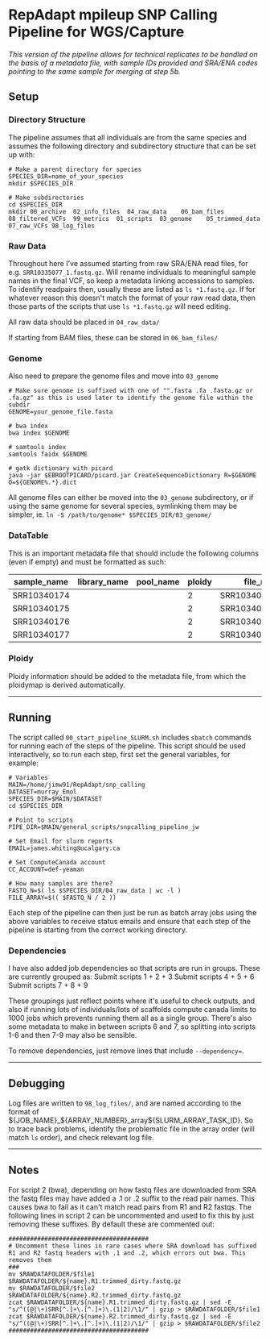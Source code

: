 # RepAdapt mpileup SNP Calling Pipeline for WGS/Capture
*This version of the pipeline allows for technical replicates to be handled on the basis of a metadata file, with sample IDs provided and SRA/ENA codes pointing to the same sample for merging at step 5b.*

## Setup
### Directory Structure
The pipeline assumes that all individuals are from the same species and assumes the following directory and subdirectory structure that can be set up with:
```
# Make a parent directory for species
SPECIES_DIR=name_of_your_species
mkdir $SPECIES_DIR

# Make subdirectories
cd $SPECIES_DIR
mkdir 00_archive  02_info_files  04_raw_data	06_bam_files  08_filtered_VCFs  99_metrics	01_scripts  03_genome	 05_trimmed_data  07_raw_VCFs 98_log_files
```

### Raw Data
Throughout here I've assumed starting from raw SRA/ENA read files, for e.g. `SRR10335077_1.fastq.gz`. Will rename individuals to meaningful sample names in the final VCF, so keep a metadata linking accessions to samples. To identify readpairs then, usually these are listed as `ls *1.fastq.gz`. If for whatever reason this doesn't match the format of your raw read data, then those parts of the scripts that use `ls *1.fastq.gz` will need editing.

All raw data should be placed in `04_raw_data/`

If starting from BAM files, these can be stored in `06_bam_files/`

### Genome
Also need to prepare the genome files and move into `03_genome`
```
# Make sure genome is suffixed with one of "".fasta .fa .fasta.gz or .fa.gz" as this is used later to identify the genome file within the subdir
GENOME=your_genome_file.fasta

# bwa index
bwa index $GENOME

# samtools index
samtools faidx $GENOME

# gatk dictionary with picard
java -jar $EBROOTPICARD/picard.jar CreateSequenceDictionary R=$GENOME O=${GENOME%.*}.dict
```
All genome files can either be moved into the `03_genome` subdirectory, or if using the same genome for several species, symlinking them may be simpler, ie. `ln -S /path/to/genome* $SPECIES_DIR/03_genome/`

### DataTable
This is an important metadata file that should include the following columns (even if empty) and must be formatted as such:

|sample_name|library_name|pool_name|ploidy|file_name_r1          |file_name_r2          |adaptor_1|adaptor_2|ref|rgid                                      |rglb|rgpl    |rgpu|rgsm                          |
|-----------|------------|---------|------|----------------------|----------------------|---------|---------|---|------------------------------------------|----|--------|----|------------------------------|
|SRR10340174|            |         |2     |SRR10340174_1.fastq.gz|SRR10340174_2.fastq.gz|         |         |   |Eucalyptus_albens_Nangar_J361b_SRR10340174|    |ILLUMINA|    |Eucalyptus_albens_Nangar_J361b|
|SRR10340175|            |         |2     |SRR10340175_1.fastq.gz|SRR10340175_2.fastq.gz|         |         |   |Eucalyptus_albens_Nangar_J361a_SRR10340175|    |ILLUMINA|    |Eucalyptus_albens_Nangar_J361a|
|SRR10340176|            |         |2     |SRR10340176_1.fastq.gz|SRR10340176_2.fastq.gz|         |         |   |Eucalyptus_albens_Nangar_J361_SRR10340176 |    |ILLUMINA|    |Eucalyptus_albens_Nangar_J361 |
|SRR10340177|            |         |2     |SRR10340177_1.fastq.gz|SRR10340177_2.fastq.gz|         |         |   |Eucalyptus_albens_Nangar_J361_SRR10340177 |    |ILLUMINA|    |Eucalyptus_albens_Nangar_J361 |

### Ploidy
Ploidy information should be added to the metadata file, from which the ploidymap is derived automatically.

---

## Running
The script called `00_start_pipeline_SLURM.sh` includes `sbatch` commands for running each of the steps of the pipeline. This script should be used interactively, so to run each step, first set the general variables, for example:
```
# Variables
MAIN=/home/jimw91/RepAdapt/snp_calling
DATASET=murray_Emol
SPECIES_DIR=$MAIN/$DATASET
cd $SPECIES_DIR

# Point to scripts
PIPE_DIR=$MAIN/general_scripts/snpcalling_pipeline_jw

# Set Email for slurm reports
EMAIL=james.whiting@ucalgary.ca

# Set ComputeCanada account
CC_ACCOUNT=def-yeaman

# How many samples are there?
FASTQ_N=$( ls $SPECIES_DIR/04_raw_data | wc -l )
FILE_ARRAY=$(( $FASTQ_N / 2 ))
```

Each step of the pipeline can then just be run as batch array jobs using the above variables to receive status emails and ensure that each step of the pipeline is starting from the correct working directory.

### Dependencies
I have also added job dependencies so that scripts are run in groups. These are currently grouped as:
Submit scripts 1 + 2 + 3
Submit scripts 4 + 5 + 6
Submit scripts 7 + 8 + 9

These groupings just reflect points where it's useful to check outputs, and also if running lots of individuals/lots of scaffolds compute canada limits to 1000 jobs which prevents running them all as a single group. There's also some metadata to make in between scripts 6 and 7, so splitting into scripts 1-6 and then 7-9 may also be sensible.

To remove dependencies, just remove lines that include `--dependency=`.

---

## Debugging
Log files are written to `98_log_files/`, and are named according to the format of ${JOB_NAME}_${ARRAY_NUMBER}_array${SLURM_ARRAY_TASK_ID}. So to trace back problems, identify the problematic file in the array order (will match `ls` order), and check relevant log file.

---

## Notes
For script 2 (bwa), depending on how fastq files are downloaded from SRA the fastq files may have added a .1 or .2 suffix to the read pair names. This causes bwa to fail as it can't match read pairs from R1 and R2 fastqs. The following lines in script 2 can be uncommented and used to fix this by just removing these suffixes. By default these are commented out:
```
#######################################
# Uncomment these lines in rare cases where SRA download has suffixed R1 and R2 fastq headers with .1 and .2, which errors out bwa. This removes them
###
mv $RAWDATAFOLDER/$file1 $RAWDATAFOLDER/${name}.R1.trimmed_dirty.fastq.gz
mv $RAWDATAFOLDER/$file2 $RAWDATAFOLDER/${name}.R2.trimmed_dirty.fastq.gz
zcat $RAWDATAFOLDER/${name}.R1.trimmed_dirty.fastq.gz | sed -E "s/^((@|\+)SRR[^.]+\.[^.]+)\.(1|2)/\1/" | gzip > $RAWDATAFOLDER/$file1
zcat $RAWDATAFOLDER/${name}.R2.trimmed_dirty.fastq.gz | sed -E "s/^((@|\+)SRR[^.]+\.[^.]+)\.(1|2)/\1/" | gzip > $RAWDATAFOLDER/$file2
#######################################
```
